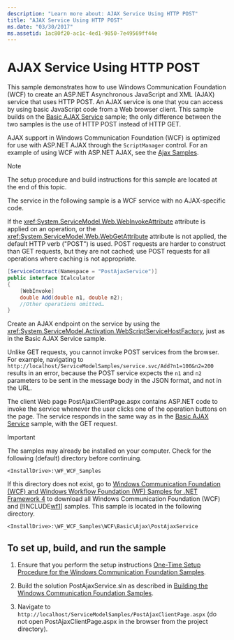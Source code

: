 ```yaml
---
description: "Learn more about: AJAX Service Using HTTP POST"
title: "AJAX Service Using HTTP POST"
ms.date: "03/30/2017"
ms.assetid: 1ac80f20-ac1c-4ed1-9850-7e49569ff44e
---
```

# AJAX Service Using HTTP POST

This sample demonstrates how to use Windows Communication Foundation (WCF) to create an ASP.NET Asynchronous JavaScript and XML (AJAX) service that uses HTTP POST. An AJAX service is one that you can access by using basic JavaScript code from a Web browser client. This sample builds on the [Basic AJAX Service](basic-ajax-service.md) sample; the only difference between the two samples is the use of HTTP POST instead of HTTP GET.

AJAX support in Windows Communication Foundation (WCF) is optimized for use with ASP.NET AJAX through the `ScriptManager` control. For an example of using WCF with ASP.NET AJAX, see the [Ajax Samples](ajax-service-using-http-post.md).

> [!NOTE]
> The setup procedure and build instructions for this sample are located at the end of this topic.

The service in the following sample is a WCF service with no AJAX-specific code.

If the <xref:System.ServiceModel.Web.WebInvokeAttribute> attribute is applied on an operation, or the <xref:System.ServiceModel.Web.WebGetAttribute> attribute is not applied, the default HTTP verb ("POST") is used. POST requests are harder to construct than GET requests, but they are not cached; use POST requests for all operations where caching is not appropriate.

```csharp
[ServiceContract(Namespace = "PostAjaxService")]
public interface ICalculator
{
    [WebInvoke]
    double Add(double n1, double n2);
    //Other operations omitted…
}
```

Create an AJAX endpoint on the service by using the <xref:System.ServiceModel.Activation.WebScriptServiceHostFactory>, just as in the Basic AJAX Service sample.

Unlike GET requests, you cannot invoke POST services from the browser. For example, navigating to `http://localhost/ServiceModelSamples/service.svc/Add?n1=100&n2=200` results in an error, because the POST service expects the `n1` and `n2` parameters to be sent in the message body in the JSON format, and not in the URL.

The client Web page PostAjaxClientPage.aspx contains ASP.NET code to invoke the service whenever the user clicks one of the operation buttons on the page. The service responds in the same way as in the [Basic AJAX Service](basic-ajax-service.md) sample, with the GET request.

> [!IMPORTANT]
> The samples may already be installed on your computer. Check for the following (default) directory before continuing.
>
> `<InstallDrive>:\WF_WCF_Samples`
>
> If this directory does not exist, go to [Windows Communication Foundation (WCF) and Windows Workflow Foundation (WF) Samples for .NET Framework 4](https://www.microsoft.com/download/details.aspx?id=21459) to download all Windows Communication Foundation (WCF) and [!INCLUDE[wf1](../../../../includes/wf1-md.md)] samples. This sample is located in the following directory.
>
> `<InstallDrive>:\WF_WCF_Samples\WCF\Basic\Ajax\PostAjaxService`

## To set up, build, and run the sample

1. Ensure that you perform the setup instructions [One-Time Setup Procedure for the Windows Communication Foundation Samples](one-time-setup-procedure-for-the-wcf-samples.md).

2. Build the solution PostAjaxService.sln as described in [Building the Windows Communication Foundation Samples](building-the-samples.md).

3. Navigate to `http://localhost/ServiceModelSamples/PostAjaxClientPage.aspx` (do not open PostAjaxClientPage.aspx in the browser from the project directory).
